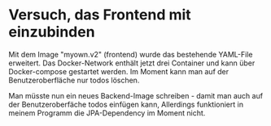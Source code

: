 # Versuch, das Frontend mit einzubinden

Mit dem Image "myown.v2" (frontend) wurde das bestehende YAML-File erweitert.
Das Docker-Network enthält jetzt drei Container und kann über Docker-compose gestartet werden.
Im Moment kann man auf der Benutzeroberfläche nur todos löschen.

Man müsste nun ein neues Backend-Image schreiben - damit man auch auf der Benutzeroberfäche todos einfügen kann,
Allerdings funktioniert in meinem Programm die JPA-Dependency im Moment nicht. 

		
